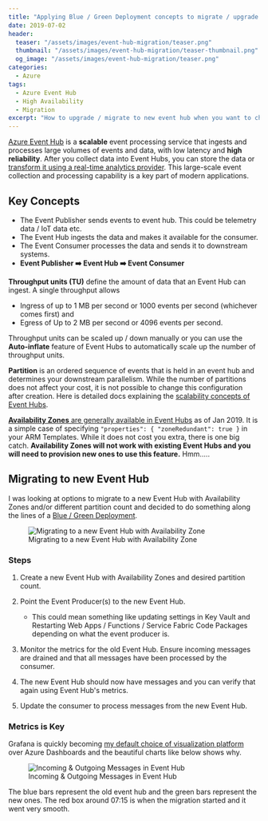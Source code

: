 ```yaml
---
title: "Applying Blue / Green Deployment concepts to migrate / upgrade Azure Event Hubs"
date: 2019-07-02
header:
  teaser: "/assets/images/event-hub-migration/teaser.png"
  thumbnail: "/assets/images/event-hub-migration/teaser-thumbnail.png"
  og_image: "/assets/images/event-hub-migration/teaser.png"
categories:
  - Azure
tags:
  - Azure Event Hub
  - High Availability
  - Migration
excerpt: "How to upgrade / migrate to new event hub when you want to change partition count and / or utilize availability zones using the blue / green deployment strategy."
---
```


[Azure Event Hub](https://docs.microsoft.com/en-us/azure/event-hubs/event-hubs-about) is a **scalable** event processing service that ingests and processes large volumes of events and data, with low latency and **high reliability**. After you collect data into Event Hubs, you can store the data or [transform it using a real-time analytics provider](https://docs.microsoft.com/en-us/azure/data-explorer/ingest-data-event-hub). This large-scale event collection and processing capability is a key part of modern applications.

## Key Concepts

- The Event Publisher sends events to event hub. This could be telemetry data / IoT data etc.
- The Event Hub ingests the data and makes it available for the consumer.
- The Event Consumer processes the data and sends it to downstream systems.
- **Event Publisher :arrow_right: Event Hub :arrow_right: Event Consumer**

**Throughput units (TU)** define the amount of data that an Event Hub can ingest. A single throughput allows

- Ingress of up to 1 MB per second or 1000 events per second (whichever comes first) and
- Egress of Up to 2 MB per second or 4096 events per second.

Throughput units can be scaled up / down manually or you can use the **Auto-inflate** feature of Event Hubs to automatically scale up the number of throughput units.

**Partition** is an ordered sequence of events that is held in an event hub and determines your downstream parallelism. While the number of partitions does not affect your cost, it is not possible to change this configuration after creation. Here is detailed docs explaining the [scalability concepts of Event Hubs](https://docs.microsoft.com/en-us/azure/event-hubs/event-hubs-scalability).

[**Availability Zones** are generally available in Event Hubs](https://azure.microsoft.com/en-us/blog/azure-service-bus-and-azure-event-hubs-expand-availability/) as of Jan 2019. It is a simple case of specifying `"properties": { "zoneRedundant": true }` in your ARM Templates. While it does not cost you extra, there is one big catch. **Availability Zones will not work with existing Event Hubs and you will need to provision new ones to use this feature.** Hmm.....

## Migrating to new Event Hub

I was looking at options to migrate to a new Event Hub with Availability Zones and/or different partition count and decided to do something along the lines of a [Blue / Green Deployment](https://docs.cloudfoundry.org/devguide/deploy-apps/blue-green.html).

<figure>
  <img class="lazyload" data-src="/assets/images/event-hub-migration/event-hub-migration-availability-zone.png"
  src="/assets/images/loadingicon.gif" alt="Migrating to a new Event Hub with Availability Zone"/>
  <figcaption>Migrating to a new Event Hub with Availability Zone</figcaption>
</figure>

### Steps

1. Create a new Event Hub with Availability Zones and desired partition count.

2. Point the Event Producer(s) to the new Event Hub.
   - This could mean something like updating settings in Key Vault and Restarting Web Apps / Functions / Service Fabric Code Packages depending on what the event producer is.

3. Monitor the metrics for the old Event Hub. Ensure incoming messages are drained and that all messages have been processed by the consumer.

4. The new Event Hub should now have messages and you can verify that again using Event Hub's metrics.

5. Update the consumer to process messages from the new Event Hub.

### Metrics is Key

Grafana is quickly becoming [my default choice of visualization platform](https://www.gurucharan.in/azure/up-your-azure-monitoring-game-with-azure-data-source-for-grafana/) over Azure Dashboards and the beautiful charts like below shows why.

<figure>
  <img class="lazyload" data-src="/assets/images/event-hub-migration/azure-event-hub-grafana-charts.png"
  src="/assets/images/loadingicon.gif" alt="Incoming & Outgoing Messages in Event Hub"/>
  <figcaption>Incoming & Outgoing Messages in Event Hub</figcaption>
</figure>

The blue bars represent the old event hub and the green bars represent the new ones. The red box around 07:15 is when the migration started and it went very smooth.

